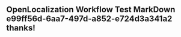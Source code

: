 <properties
ms.topic="hero-topic"
ms.test1="hero-topic"
ms.test2="test"/>

## OpenLocalization Workflow Test MarkDown e99ff56d-6aa7-497d-a852-e724d3a341a2 thanks!

